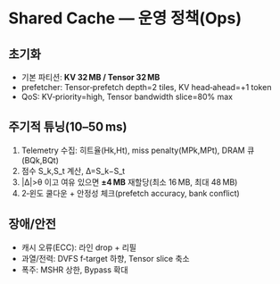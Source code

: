 
# Shared Cache — 운영 정책(Ops)

## 초기화
- 기본 파티션: **KV 32 MB / Tensor 32 MB**
- prefetcher: Tensor‑prefetch depth=2 tiles, KV head‑ahead=+1 token
- QoS: KV‑priority=high, Tensor bandwidth slice=80% max

## 주기적 튜닝(10–50 ms)
1. Telemetry 수집: 히트율(Hk,Ht), miss penalty(MPk,MPt), DRAM 큐(BQk,BQt)
2. 점수 S_k,S_t 계산, Δ=S_k−S_t
3. |Δ|>θ 이고 여유 있으면 **±4 MB** 재할당(최소 16 MB, 최대 48 MB)
4. 2‑윈도 쿨다운 + 안정성 체크(prefetch accuracy, bank conflict)

## 장애/안전
- 캐시 오류(ECC): 라인 drop + 리필
- 과열/전력: DVFS f‑target 하향, Tensor slice 축소
- 폭주: MSHR 상한, Bypass 확대
